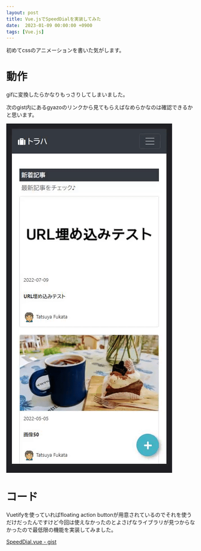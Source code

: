 ```yaml
---
layout: post
title: Vue.jsでSpeedDialを実装してみた 
date:  2023-01-09 00:00:00 +0900
tags: [Vue.js]
---
```


初めてcssのアニメーションを書いた気がします。

# 動作

gifに変換したらかなりもっさりしてしまいました。

次のgist内にあるgyazoのリンクから見てもらえばなめらかなのは確認できるかと思います。

![動作イメージ](/assets/posts/2023/7841c4bf62f5bae324cc4fe71b71555a.gif)

# コード

Vuetifyを使っていればfloating action buttonが用意されているのでそれを使うだけだったんですけど今回は使えなかったのとよさげなライブラリが見つからなかったので最低限の機能を実装してみました。

[SpeedDial.vue - gist](https://gist.github.com/fukata/e61563b887dc2f5bfee6b31c07c20b7f)